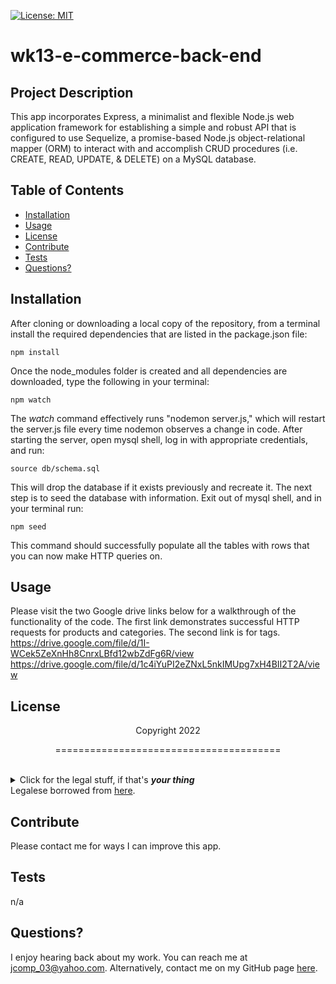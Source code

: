 [![License: MIT](https://img.shields.io/badge/License-MIT-yellow.svg)](https://opensource.org/licenses/MIT)
  # wk13-e-commerce-back-end
  ## Project Description
  This app incorporates Express, a minimalist and flexible Node.js web application framework for establishing a simple and robust API that is configured to use Sequelize, a promise-based Node.js object-relational mapper (ORM) to interact with and accomplish CRUD procedures (i.e. CREATE, READ, UPDATE, & DELETE) on a MySQL database.
  ## Table of Contents
  * [Installation](#installation)
  * [Usage](#usage)
  * [License](#license)
  * [Contribute](#contributions)
  * [Tests](#tests)
  * [Questions?](#questions)
  ## Installation
  After cloning or downloading a local copy of the repository, from a terminal install the required dependencies that are listed in the package.json file:
  ```
  npm install
  ```
  Once the node_modules folder is created and all dependencies are downloaded, type the following in your terminal:
  
  ```
  npm watch
  ```
  The *watch* command effectively runs "nodemon server.js," which will restart the server.js file every time nodemon observes a change in code. After starting the server, open mysql shell, log in with appropriate credentials, and run:
  ```
  source db/schema.sql
  ```
  This will drop the database if it exists previously and recreate it. The next step is to seed the database with information. Exit out of mysql shell, and in your terminal run:
  ```
  npm seed
  ```
  This command should successfully populate all the tables with rows that you can now make HTTP queries on.
    
  ## Usage
Please visit the two Google drive links below for a walkthrough of the functionality of the code. The first link demonstrates successful HTTP requests for products and categories. The second link is for tags.
https://drive.google.com/file/d/1I-WCek5ZeXnHh8CnrxLBfd12wbZdFg6R/view
https://drive.google.com/file/d/1c4iYuPI2eZNxL5nkIMUpg7xH4BII2T2A/view

  ## License
  <p align="center">Copyright 2022</p>
    <p align="center">=======================================</p><br>
    <details>
    <summary>Click for the legal stuff, if that's <em><strong>your thing</strong></em></summary>
    Copyright <YEAR> James Compagnoni

Permission is hereby granted, free of charge, to any person obtaining a copy of this software and associated documentation files (the "Software"), to deal in the Software without restriction, including without limitation the rights to use, copy, modify, merge, publish, distribute, sublicense, and/or sell copies of the Software, and to permit persons to whom the Software is furnished to do so, subject to the following conditions:

The above copyright notice and this permission notice shall be included in all copies or substantial portions of the Software.

THE SOFTWARE IS PROVIDED "AS IS", WITHOUT WARRANTY OF ANY KIND, EXPRESS OR IMPLIED, INCLUDING BUT NOT LIMITED TO THE WARRANTIES OF MERCHANTABILITY, FITNESS FOR A PARTICULAR PURPOSE AND NONINFRINGEMENT. IN NO EVENT SHALL THE AUTHORS OR COPYRIGHT HOLDERS BE LIABLE FOR ANY CLAIM, DAMAGES OR OTHER LIABILITY, WHETHER IN AN ACTION OF CONTRACT, TORT OR OTHERWISE, ARISING FROM, OUT OF OR IN CONNECTION WITH THE SOFTWARE OR THE USE OR OTHER DEALINGS IN THE SOFTWARE
    </details>
  Legalese borrowed from <a href="https://opensource.org/licenses/MIT" target="_blank">here</a>.

  ## Contribute
  Please contact me for ways I can improve this app.

  ## Tests
  n/a

  ## Questions?
  I enjoy hearing back about my work. You can reach me at jcomp_03@yahoo.com.
  Alternatively, contact me on my GitHub page <a href="https://github.com/jcomp-03">here</a>.
  
